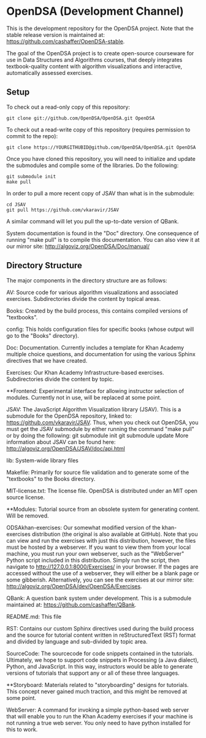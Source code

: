 # OpenDSA (Development Channel)

This is the development repository for the OpenDSA project. Note that the stable
release version is maintained at:
https://github.com/cashaffer/OpenDSA-stable.

The goal of the OpenDSA project is to create open-source courseware for use in
Data Structures and Algorithms courses, that deeply integrates textbook-quality
content with algorithm visualizations and interactive, automatically assessed
exercises.

## Setup

To check out a read-only copy of this repository:

    git clone git://github.com/OpenDSA/OpenDSA.git OpenDSA

To check out a read-write copy of this repository (requires permission to commit
to the repo):

    git clone https://YOURGITHUBID@github.com/OpenDSA/OpenDSA.git OpenDSA

Once you have cloned this repository, you will need to initialize and update the
submodules and compile some of the libraries. Do the following:

    git submodule init
    make pull

In order to pull a more recent copy of JSAV than what is in the submodule:

    cd JSAV
    git pull https://github.com/vkaravir/JSAV

A similar command will let you pull the up-to-date version of QBank.

System documentation is found in the "Doc" directory. One consequence of running
"make pull" is to compile this documentation. You can also view it at our mirror
site: http://algoviz.org/OpenDSA/Doc/manual/


## Directory Structure

The major components in the directory structure are as follows:

AV: Source code for various algorithm visualizations and associated exercises.
Subdirectories divide the content by topical areas.

Books: Created by the build process, this contains compiled versions of
"textbooks".

config: This holds configuration files for specific books (whose output will go
to the "Books" directory).

Doc: Documentation. Currently includes a template for Khan Academy multiple
choice questions, and documentation for using the various Sphinx directives that
we have created.

Exercises: Our Khan Academy Infrastructure-based exercises. Subdirectories
divide the content by topic.

**Frontend: Experimental interface for allowing instructor selection of modules.
Currently not in use, will be replaced at some point.

JSAV: The JavaScript Algorithm Visualization library (JSAV). This is a submodule
for the OpenDSA repository, linked to: https://github.com/vkaravir/JSAV. Thus,
when you check out OpenDSA, you must get the JSAV submodule by either running
the command "make pull" or by doing the following:
  git submodule init
  git submodule update
More information about JSAV can be found here:
http://algoviz.org/OpenDSA/JSAV/doc/api.html

lib: System-wide library files

Makefile: Primarily for source file validation and to generate some of the
"textbooks" to the Books directory.

MIT-license.txt: The license file. OpenDSA is distributed under an MIT open
source license.

**Modules: Tutorial source from an obsolete system for generating content. Will
be removed.

ODSAkhan-exercises: Our somewhat modified version of the khan-exercises
distribution (the original is also available at GitHub). Note that you can view
and run the exercises with just this distribution, however, the files must be
hosted by a webserver. If you want to view them from your local machine, you
must run your own webserver, such as the "WebServer" Python script included in
this distribution. Simply run the script, then navigate to
http://127.0.0.1:8000/Exercises/ in your browser. If the pages are accessed
without the use of a webserver, they will either be a blank page or some
gibberish. Alternatively, you can see the exercises at our mirror site:
http://algoviz.org/OpenDSA/dev/OpenDSA/Exercises.

QBank: A question bank system under development. This is a submodule maintained
at: https://github.com/cashaffer/QBank.

README.md: This file

RST: Contains our custom Sphinx directives used during the build process and the
source for tutorial content written in reStructuredText (RST) format and divided
by language and sub-divided by topic area.

SourceCode: The sourcecode for code snippets contained in the tutorials.
Ultimately, we hope to support code snippets in Processing (a Java dialect),
Python, and JavaScript. In this way, instructors would be able to generate
versions of tutorials that support any or all of these three languages.

**Storyboard: Materials related to "storyboarding" designs for tutorials. This
concept never gained much traction, and this might be removed at some point.

WebServer: A command for invoking a simple python-based web server that will
enable you to run the Khan Academy exercises if your machine is not running a
true web server. You only need to have python installed for this to work.
